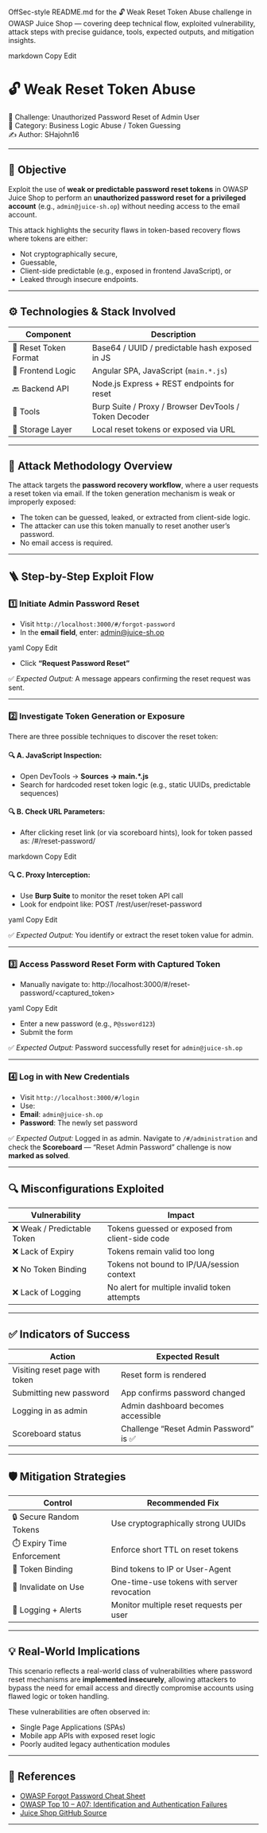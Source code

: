 
OffSec-style README.md for the 🔓 Weak Reset Token Abuse challenge in OWASP Juice Shop — covering deep technical flow, exploited vulnerability, attack steps with precise guidance, tools, expected outputs, and mitigation insights.

markdown
Copy
Edit
# 🔓 Weak Reset Token Abuse  
🎯 Challenge: Unauthorized Password Reset of Admin User  
🧠 Category: Business Logic Abuse / Token Guessing  
✍️ Author: SHajohn16  

---

## 🎯 Objective

Exploit the use of **weak or predictable password reset tokens** in OWASP Juice Shop to perform an **unauthorized password reset for a privileged account** (e.g., `admin@juice-sh.op`) without needing access to the email account.

This attack highlights the security flaws in token-based recovery flows where tokens are either:
- Not cryptographically secure,
- Guessable,
- Client-side predictable (e.g., exposed in frontend JavaScript), or
- Leaked through insecure endpoints.

---

## ⚙️ Technologies & Stack Involved

| Component            | Description                                             |
|----------------------|---------------------------------------------------------|
| 🔐 Reset Token Format | Base64 / UUID / predictable hash exposed in JS         |
| 🧩 Frontend Logic     | Angular SPA, JavaScript (`main.*.js`)                  |
| 🔙 Backend API        | Node.js Express + REST endpoints for reset             |
| 🧰 Tools              | Burp Suite / Proxy / Browser DevTools / Token Decoder  |
| 📁 Storage Layer      | Local reset tokens or exposed via URL                  |

---

## 🧠 Attack Methodology Overview

The attack targets the **password recovery workflow**, where a user requests a reset token via email. If the token generation mechanism is weak or improperly exposed:
- The token can be guessed, leaked, or extracted from client-side logic.
- The attacker can use this token manually to reset another user’s password.
- No email access is required.

---

## 🪜 Step-by-Step Exploit Flow

### 1️⃣ Initiate Admin Password Reset

- Visit `http://localhost:3000/#/forgot-password`
- In the **email field**, enter:
admin@juice-sh.op

yaml
Copy
Edit
- Click **“Request Password Reset”**

✅ *Expected Output:* A message appears confirming the reset request was sent.

---

### 2️⃣ Investigate Token Generation or Exposure

There are three possible techniques to discover the reset token:

#### 🔍 A. JavaScript Inspection:
- Open DevTools → **Sources → main.*.js**
- Search for hardcoded reset token logic (e.g., static UUIDs, predictable sequences)

#### 🔍 B. Check URL Parameters:
- After clicking reset link (or via scoreboard hints), look for token passed as:
/#/reset-password/<token>

markdown
Copy
Edit

#### 🔍 C. Proxy Interception:
- Use **Burp Suite** to monitor the reset token API call
- Look for endpoint like:
POST /rest/user/reset-password

yaml
Copy
Edit

✅ *Expected Output:* You identify or extract the reset token value for admin.

---

### 3️⃣ Access Password Reset Form with Captured Token

- Manually navigate to:
http://localhost:3000/#/reset-password/<captured_token>

yaml
Copy
Edit
- Enter a new password (e.g., `P@ssword123`)
- Submit the form

✅ *Expected Output:* Password successfully reset for `admin@juice-sh.op`

---

### 4️⃣ Log in with New Credentials

- Visit `http://localhost:3000/#/login`
- Use:
- **Email**: `admin@juice-sh.op`
- **Password**: The newly set password

✅ *Expected Output:* Logged in as admin. Navigate to `/#/administration` and check the **Scoreboard** — “Reset Admin Password” challenge is now **marked as solved**.

---

## 🔍 Misconfigurations Exploited

| Vulnerability               | Impact                                             |
|-----------------------------|----------------------------------------------------|
| ❌ Weak / Predictable Token  | Tokens guessed or exposed from client-side code    |
| ❌ Lack of Expiry            | Tokens remain valid too long                       |
| ❌ No Token Binding          | Tokens not bound to IP/UA/session context          |
| ❌ Lack of Logging           | No alert for multiple invalid token attempts       |

---

## ✅ Indicators of Success

| Action                                | Expected Result                          |
|---------------------------------------|-------------------------------------------|
| Visiting reset page with token        | Reset form is rendered                    |
| Submitting new password               | App confirms password changed             |
| Logging in as admin                   | Admin dashboard becomes accessible        |
| Scoreboard status                     | Challenge “Reset Admin Password” is ✅     |

---

## 🛡️ Mitigation Strategies

| Control                                | Recommended Fix                           |
|----------------------------------------|-------------------------------------------|
| 🔒 Secure Random Tokens                | Use cryptographically strong UUIDs        |
| ⏱️ Expiry Time Enforcement              | Enforce short TTL on reset tokens         |
| 🧬 Token Binding                       | Bind tokens to IP or User-Agent           |
| 🔄 Invalidate on Use                   | One-time-use tokens with server revocation|
| 📜 Logging + Alerts                    | Monitor multiple reset requests per user  |

---

## 💡 Real-World Implications

This scenario reflects a real-world class of vulnerabilities where password reset mechanisms are **implemented insecurely**, allowing attackers to bypass the need for email access and directly compromise accounts using flawed logic or token handling.

These vulnerabilities are often observed in:
- Single Page Applications (SPAs)
- Mobile app APIs with exposed reset logic
- Poorly audited legacy authentication modules

---

## 🧾 References

- [OWASP Forgot Password Cheat Sheet](https://cheatsheetseries.owasp.org/cheatsheets/Forgot_Password_Cheat_Sheet.html)
- [OWASP Top 10 – A07: Identification and Authentication Failures](https://owasp.org/Top10/A07_2021-Identification_and_Authentication_Failures/)
- [Juice Shop GitHub Source](https://github.com/juice-shop/juice-shop)

---


